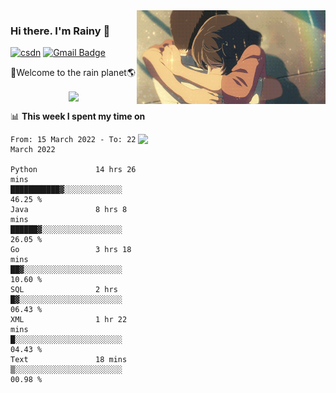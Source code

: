 <img  align='right' height="150" src="https://github.com/LikeRainDay/LikeRainDay/blob/master/pic/img_rain_1.gif?raw=true">



### Hi there. I'm Rainy :lemon:

[![csdn](https://img.shields.io/badge/-csdn-c14438?style=flat-square&logo=c&logoColor=white)](https://blog.csdn.net/qq_15807167)
[![Gmail Badge](https://img.shields.io/badge/-gmail-c14438?style=flat-square&logo=Gmail&logoColor=white&link=mailto:houshuai0816@gmail.com)](mailto:houshuai0816@gmail.com)

🚀Welcome to the rain planet🌎

<center>
<img align='center'  src="https://source.unsplash.com/random/1200x600">
</center>

📊 **This week I spent my time on**

<img align='right'   width="300" src="https://github-readme-stats.vercel.app/api?username=LikeRainDay&show_icons=true&title_color=fff&icon_color=79ff97&text_color=9f9f9f&bg_color=151515">

<!--START_SECTION:waka-->

```text
From: 15 March 2022 - To: 22 March 2022

Python             14 hrs 26 mins  ███████████▓░░░░░░░░░░░░░   46.25 %
Java               8 hrs 8 mins    ██████▓░░░░░░░░░░░░░░░░░░   26.05 %
Go                 3 hrs 18 mins   ██▓░░░░░░░░░░░░░░░░░░░░░░   10.60 %
SQL                2 hrs           █▓░░░░░░░░░░░░░░░░░░░░░░░   06.43 %
XML                1 hr 22 mins    █░░░░░░░░░░░░░░░░░░░░░░░░   04.43 %
Text               18 mins         ▒░░░░░░░░░░░░░░░░░░░░░░░░   00.98 %
```

<!--END_SECTION:waka-->
